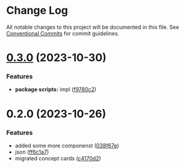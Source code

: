 # Change Log

All notable changes to this project will be documented in this file.
See [Conventional Commits](https://conventionalcommits.org) for commit guidelines.

# [0.3.0](https://github.com/paulAlexSerban/prj--reactjs-component-lib/compare/@prj--reactjs-component-lib/boilerplate-lib@0.2.0...@prj--reactjs-component-lib/boilerplate-lib@0.3.0) (2023-10-30)

### Features

-   **package scripts:** impl ([f9780c2](https://github.com/paulAlexSerban/prj--reactjs-component-lib/commit/f9780c2896d185c8adf83f5af0782939e799b430))

# 0.2.0 (2023-10-26)

### Features

-   added some more componenst ([038f67e](https://github.com/paulAlexSerban/prj--reactjs-component-lib/commit/038f67e70a49d759d0cefca505eb721ff9e6220e))
-   json ([ff6c1a7](https://github.com/paulAlexSerban/prj--reactjs-component-lib/commit/ff6c1a7c419f4e66511235803ec26a9db5a85314))
-   migrated concept cards ([c4170d2](https://github.com/paulAlexSerban/prj--reactjs-component-lib/commit/c4170d2130e71d04e587acd0f9a4f1becef4d0b3))
